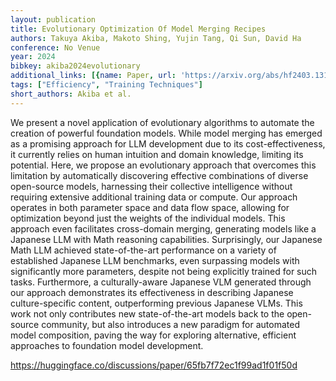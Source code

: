 ```yaml
---
layout: publication
title: Evolutionary Optimization Of Model Merging Recipes
authors: Takuya Akiba, Makoto Shing, Yujin Tang, Qi Sun, David Ha
conference: No Venue
year: 2024
bibkey: akiba2024evolutionary
additional_links: [{name: Paper, url: 'https://arxiv.org/abs/hf2403.13187'}]
tags: ["Efficiency", "Training Techniques"]
short_authors: Akiba et al.
---
```

We present a novel application of evolutionary algorithms to automate the creation of powerful foundation models. While model merging has emerged as a promising approach for LLM development due to its cost-effectiveness, it currently relies on human intuition and domain knowledge, limiting its potential. Here, we propose an evolutionary approach that overcomes this limitation by automatically discovering effective combinations of diverse open-source models, harnessing their collective intelligence without requiring extensive additional training data or compute. Our approach operates in both parameter space and data flow space, allowing for optimization beyond just the weights of the individual models. This approach even facilitates cross-domain merging, generating models like a Japanese LLM with Math reasoning capabilities. Surprisingly, our Japanese Math LLM achieved state-of-the-art performance on a variety of established Japanese LLM benchmarks, even surpassing models with significantly more parameters, despite not being explicitly trained for such tasks. Furthermore, a culturally-aware Japanese VLM generated through our approach demonstrates its effectiveness in describing Japanese culture-specific content, outperforming previous Japanese VLMs. This work not only contributes new state-of-the-art models back to the open-source community, but also introduces a new paradigm for automated model composition, paving the way for exploring alternative, efficient approaches to foundation model development.

https://huggingface.co/discussions/paper/65fb7f72ec1f99ad1f01f50d
